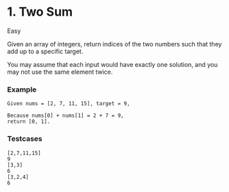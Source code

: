 # 1. Two Sum

Easy

Given an array of integers, return indices of the two numbers such that they add up to a specific target.

You may assume that each input would have exactly one solution, and you may not use the same element twice.

### Example
```
Given nums = [2, 7, 11, 15], target = 9,

Because nums[0] + nums[1] = 2 + 7 = 9,
return [0, 1].
```

### Testcases
```
[2,7,11,15]
9
[3,3]
6
[3,2,4]
6
```

